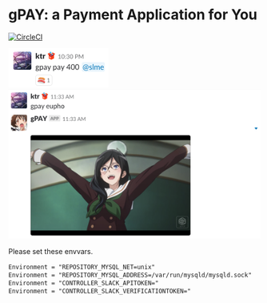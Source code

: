 gPAY: a Payment Application for You
====

[![CircleCI](https://circleci.com/gh/GoodCodingFriends/gpay/tree/master.svg?style=svg)](https://circleci.com/gh/GoodCodingFriends/gpay/tree/master)  

![](./gpay1.png)  
![](./gpay2.png)  


Please set these envvars.
```
Environment = "REPOSITORY_MYSQL_NET=unix"
Environment = "REPOSITORY_MYSQL_ADDRESS=/var/run/mysqld/mysqld.sock"
Environment = "CONTROLLER_SLACK_APITOKEN="
Environment = "CONTROLLER_SLACK_VERIFICATIONTOKEN="
```
